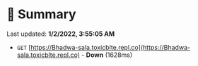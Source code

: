 # 📖 Summary
Last updated: **1/2/2022, 3:55:05 AM**

- `GET` [https://Bhadwa-sala.toxicblte.repl.co](https://Bhadwa-sala.toxicblte.repl.co) - **Down** (1628ms)
